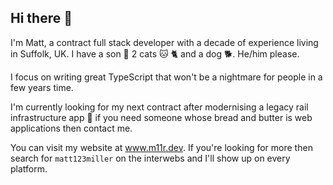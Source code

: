 ## Hi there 👋

I'm Matt, a contract full stack developer with a decade of experience living in Suffolk, UK. I have a son 👦 2 cats :cat: :cat2: and a dog 🐕. He/him please.

I focus on writing great TypeScript that won't be a nightmare for people in a few years time. 

I'm currently looking for my next contract after modernising a legacy rail infrastructure app :metal: if you need someone whose bread and butter is web applications then contact me.

You can visit my website at <a href="https://www.m11r.dev" target="_blank">www.m11r.dev</a>. If you're looking for more then search for `matt123miller` on the interwebs and I'll show up on every platform.
